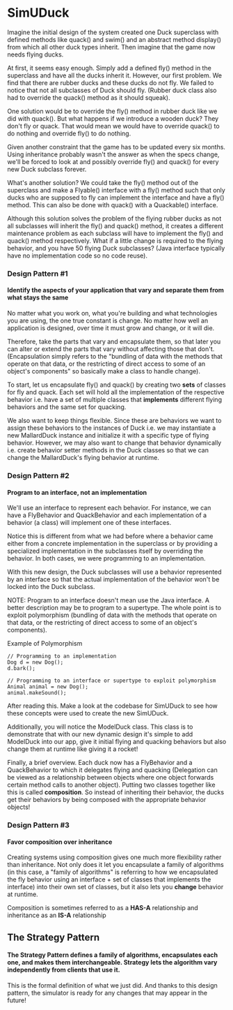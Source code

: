 # SimUDuck

Imagine the initial design of the system created one Duck superclass with defined methods like 
quack() and swim() and an abstract method display() from which all other duck types inherit. Then 
imagine that the game now needs flying ducks.

At first, it seems easy enough. Simply add a defined fly() method in the superclass and have all 
the ducks inherit it. However, our first problem. We find that there are rubber ducks and 
these ducks do not fly. We failed to notice that not all subclasses of Duck should fly. (Rubber 
duck class also had to override the quack() method as it should squeak).

One solution would be to override the fly() method in rubber duck like we did with quack(). But
what happens if we introduce a wooden duck? They don't fly or quack. That would mean we would 
have to override quack() to do nothing and override fly() to do nothing.

Given another constraint that the game has to be updated every six months. Using inheritance 
probably wasn't the answer as when the specs change, we'll be forced to look at and possibly
override fly() and quack() for every new Duck subclass forever. 

What's another solution? We could take the fly() method out of the superclass and make a 
Flyable() interface with a fly() method such that only ducks who are supposed to fly can 
implement the interface and have a fly() method. This can also be done with quack() with a 
Quackable() interface.

Although this solution solves the problem of the flying rubber ducks as not all subclasses 
will inherit the fly() and quack() method, it creates a different maintenance problem as 
each subclass will have to implement the fly() and quack() method respectively. What if a little 
change is required to the flying behavior, and you have 50 flying Duck subclasses? (Java interface
typically have no implementation code so no code reuse).

### Design Pattern #1
#### Identify the aspects of your application that vary and separate them from what stays the same

No matter what you work on, what you're building and what technologies you are using, the one 
true constant is change. No matter how well an application is designed, over time it must grow 
and change, or it will die.

Therefore, take the parts that vary and encapsulate them, so that later you can alter or extend
the parts that vary without affecting those that don't. (Encapsulation simply refers to the 
"bundling of data with the methods that operate on that data, or the restricting of direct access 
to some of an object's components" so basically make a class to handle change).

To start, let us encapsulate fly() and quack() by creating two **sets** of classes for fly and quack.
Each set will hold all the implementation of the respective behavior i.e. have a set of multiple classes 
that **implements** different flying behaviors and the same set for quacking. 

We also want to keep things flexible. Since these are behaviors we want to assign these behaviors 
to the instances of Duck i.e. we may instantiate a new MallardDuck instance and initialize it 
with a specific type of flying behavior. However, we may also want to change that behavior 
dynamically i.e. create behavior setter methods in the Duck classes so that we can change the 
MallardDuck's flying behavior at runtime.

### Design Pattern #2
#### Program to an interface, not an implementation

We'll use an interface to represent each behavior. For instance, we can have a FlyBehavior and
QuackBehavior and each implementation of a behavior (a class) will implement one of these 
interfaces. 

Notice this is different from what we had before where a behavior came either from a concrete 
implementation in the superclass or by providing a specialized implementation in the subclasses 
itself by overriding the behavior. In both cases, we were programming to an implementation. 

With this new design, the Duck subclasses will use a behavior represented by an interface so that
the actual implementation of the behavior won't be locked into the Duck subclass.

NOTE: Program to an interface doesn't mean use the Java interface. A better description may be 
to program to a supertype. The whole point is to exploit polymorphism (bundling of data with 
the methods that operate on that data, or the restricting of direct access to some of an object's 
components).

Example of Polymorphism

    // Programming to an implementation
    Dog d = new Dog();
    d.bark();

    // Programming to an interface or supertype to exploit polymorphism
    Animal animal = new Dog();
    animal.makeSound();

After reading this. Make a look at the codebase for SimUDuck to see how these concepts were used
to create the new SimUDuck.

Additionally, you will notice the ModelDuck class. This class is to demonstrate that with our 
new dynamic design it's simple to add ModelDuck into our app, give it initial flying and quacking
behaviors but also change them at runtime like giving it a rocket!

Finally, a brief overview. Each duck now has a FlyBehavior and a QuackBehavior to which it 
delegates flying and quacking (Delegation can be viewed as a relationship between objects where 
one object forwards certain method calls to another object). Putting two classes together like 
this is called **composition**. So instead of inheriting their behavior, the ducks get their 
behaviors by being composed with the appropriate behavior objects!

### Design Pattern #3
#### Favor composition over inheritance

Creating systems using composition gives one much more flexibility rather than inheritance. 
Not only does it let you encapsulate a family of algorithms (in this case, a "family of algorithms"
is referring to how we encapsulated the fly behavior using an interface + set of classes that 
implements the interface) into their own set of classes, but it also lets you **change** behavior
at runtime.

Composition is sometimes referred to as a **HAS-A** relationship and inheritance as an **IS-A** 
relationship

## The Strategy Pattern
#### The Strategy Pattern defines a family of algorithms, encapsulates each one, and makes them interchangeable. Strategy lets the algorithm vary independently from clients that use it.

This is the formal definition of what we just did. And thanks to this design pattern, the simulator
is ready for any changes that may appear in the future!